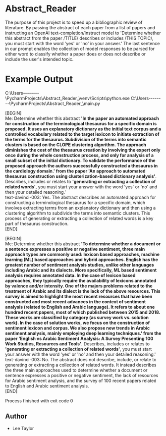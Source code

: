 # Abstract_Reader

The purpose of this project is to speed up a bibliographic review of literature. By passing the abstract of each paper 
from a list of papers and instructing an OpenAI text-completion/instruct model to 'Determine whether this abstract from 
the paper /TITLE/ describes or includes /THIS TOPIC/, you must start with the word 'yes' or 'no' in your answer.' The 
last sentence in our prompt enables the collection of model responses to be parsed for either word to classify whether 
a paper does or does not describe or include the user's intended topic. 

# Example Output

C:\Users\--------\PycharmProjects\Abstract_Reader_\venv\Scripts\python.exe C:\Users\--------\PycharmProjects\Abstract_Reader_\main.py  

[BEGIN]  
Me: Determine whether this abstract **'In the paper an automated approach for construction of the terminological 
thesaurus for a specific domain is proposed. It uses an explanatory dictionary as the initial text corpus and a 
controlled vocabulary related to the target lexicon to initiate extraction of the terms for the thesaurus. 
Subdivision of the terms into semantic clusters is based on the CLOPE clustering algorithm. The approach 
diminishes the cost of the thesaurus creation by involving the expert only once during the whole construction 
process, and only for analysis of a small subset of the initial dictionary. To validate the performance of the 
proposed approach the authors successfully constructed a thesaurus in the cardiology domain.' from the paper 
'An approach to automated thesaurus construction using clusterization-based dictionary analysis'**. Describes, 
includes or relates to **'generating or extracting a collection of related words'**, you must start your answer 
with the word 'yes' or 'no' and then your detailed reasoning.'  
text-davinci-003: Yes. The abstract describes an automated approach for constructing a terminological thesaurus 
for a specific domain, which involves extracting terms from an explanatory dictionary and then using a clustering 
algorithm to subdivide the terms into semantic clusters. This process of generating or extracting a collection of 
related words is a key part of thesaurus construction.  
[END]  

[BEGIN]  
Me: Determine whether this abstract **'To determine whether a document or a sentence expresses a positive or 
negative sentiment, three main approach types are commonly used: lexicon based approaches, machine learning 
(ML) based approaches and hybrid approaches. English has the greatest number of sentiment analysis studies, 
unlike other languages including Arabic and its dialects. More specifically, ML based sentiment analysis 
requires annotated data. In the case of lexicon based approaches, they typically require the availability 
of lexicons annotated by valence and/or intensity. One of the majors problems related to the treatment of 
Arabic and its dialect is the lack of the above resources. This survey is aimed to highlight the most recent 
resources that have been constructed and most recent advances in the context of sentiment analysis (related to 
English and Arabic language). It refers to about one hundred recent papers, most of which published between 2015 
and 2018. These works are classified by category (as survey work vs. solution work). In the case of solution works, 
we focus on the construction of sentiment lexicon and corpus. We also propose new trends in Arabic sentiment analysis, 
mainly employing deep learning techniques.' from the paper 'English vs Arabic Sentiment Analysis: A Survey Presenting 
100 Work Studies, Resources and Tools'**. Describes, includes or relates to **'generating or extracting a collection of 
related words'**, you must start your answer with the word 'yes' or 'no' and then your detailed reasoning.'  
text-davinci-003: No. The abstract does not describe, include, or relate to generating or extracting a collection of 
related words. It instead describes the three main approaches used to determine whether a document or sentence expresses a 
positive or negative sentiment, the lack of resources for Arabic sentiment analysis, and the survey of 100 recent papers 
related to English and Arabic sentiment analysis.  
[END] 

Process finished with exit code 0

## Author
* Lee Taylor